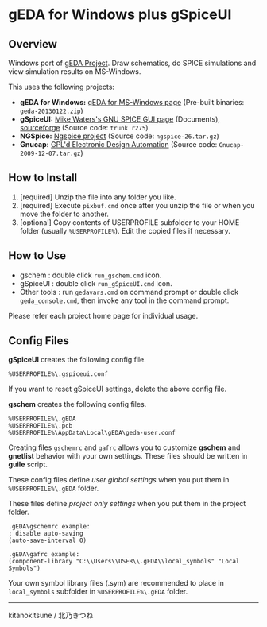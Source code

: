 # gEDA for Windows plus gSpiceUI

## Overview
Windows port of [gEDA Project](http://www.geda-project.org/ ).
Draw schematics, do SPICE simulations and view simulation results on MS-Windows.

This uses the following projects:

* **gEDA for Windows:** [gEDA for MS-Windows page](http://bibo.iqo.uni-hannover.de/dokuwiki/doku.php?id=english:geda_for_ms-windows ) (Pre-built binaries: `geda-20130122.zip`)
* **gSpiceUI:** [Mike Waters's GNU SPICE GUI page](http://users.tpg.com.au/micksw012/gspiceui.html ) (Documents),  [sourceforge](https://sourceforge.net/p/gspiceui/code/HEAD/tree/trunk/ ) (Source code: `trunk r275`)
* **NGSpice:** [Ngspice project](https://sourceforge.net/projects/ngspice/files/ng-spice-rework/old-releases/26/ ) (Source code: `ngspice-26.tar.gz`)
* **Gnucap:** [GPL'd Electronic Design Automation](https://osdn.net/projects/sfnet_geda/releases/ ) (Source code: `Gnucap-2009-12-07.tar.gz`)


## How to Install
1. [required] Unzip the file into any folder you like.
1. [required] Execute `pixbuf.cmd` once after you unzip the file or when you move the folder to another.
1. [optional] Copy contents of USERPROFILE subfolder to your HOME folder (usually `%USERPROFILE%`). Edit the copied files if necessary.


## How to Use
* gschem : double click `run_gschem.cmd` icon.
* gSpiceUI : double click `run_gSpiceUI.cmd` icon.
* Other tools : run `gedavars.cmd` on command prompt or double click `geda_console.cmd`, then invoke any tool in the command prompt.

Please refer each project home page for individual usage.

## Config Files
__gSpiceUI__ creates the following config file.

    %USERPROFILE%\.gspiceui.conf

If you want to reset gSpiceUI settings, delete the above config file.

__gschem__ creates the following config files.

    %USERPROFILE%\.gEDA
    %USERPROFILE%\.pcb
    %USERPROFILE%\AppData\Local\gEDA\geda-user.conf

Creating files `gschemrc` and `gafrc` allows you to customize  __gschem__ and __gnetlist__ behavior with your own settings. These files should be written in  __guile__ script.

These config files define *user global settings* when you put them in `%USERPROFILE%\.gEDA` folder.

These files define *project only settings* when you put them in the project folder.

    .gEDA\gschemrc example:
    ; disable auto-saving
    (auto-save-interval 0)
    
    .gEDA\gafrc example:
    (component-library "C:\\Users\\USER\\.gEDA\\local_symbols" "Local Symbols")


Your own symbol library files (.sym) are recommended to place in `local_symbols` subfolder in `%USERPROFILE%\.gEDA` folder.

---
kitanokitsune / 北乃きつね
